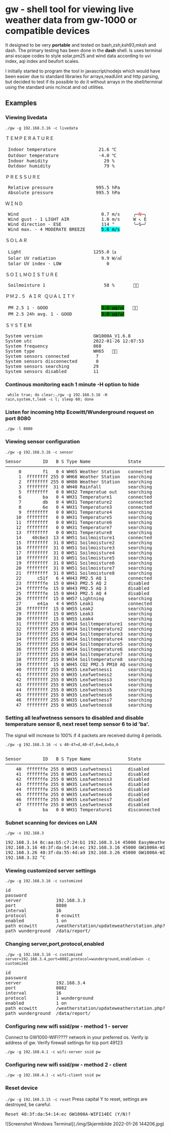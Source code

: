# gw - shell tool for viewing live weather data from gw-1000 or compatible devices

It designed to be very **portable** and tested on bash,zsh,ksh93,mksh and dash. The primary testing has been done in the **dash** shell. Is uses terminal ansi escape codes to style solar,pm25 and wind data according to uvi index, aqi index and beufort scales.</p>
<p>I initially started to program the tool in javascript/nodejs which would have been easier due to standard libraries for arrays,readUint and http parsing, but decided to test if its possible to do it without arrays in the shell/terminal using the standard unix nc/ncat and od utilities.</p>

## Examples

### Viewing livedata

<code>./gw -g 192.168.3.16 -c livedata</code>

<pre>
ＴＥＭＰＥＲＡＴＵＲＥ

 Indoor temperature                21.6 ℃
 Outdoor temperature               -4.0 ℃
 Indoor humidity                     29 %
 Outdoor humidity                    79 %

ＰＲＥＳＳＵＲＥ

 Relative pressure                995.5 hPa
 Absolute pressure                995.5 hPa

ＷＩＮＤ

 Wind                               0.7 m/s     ╭─<span style="color:red">N</span>─╮
 Wind gust - 1 LIGHT AIR            1.0 m/s     W ↖ E
 Wind direction - ESE               114 °       ╰─S─╯
 Wind max. - 4 MODERATE BREEZE      <span style="background-color:cyan; color: black">5.6 m/s</span>

ＳＯＬＡＲ

 Light                           1255.0 ㏓
 Solar UV radiation                 9.9 W/㎡
 Solar UV index - LOW                 0

ＳＯＩＬＭＯＩＳＴＵＲＥ

 Soilmoisture 1                      58 %       🔋📶

ＰＭ２.５ ＡＩＲ ＱＵＡＬＩＴＹ

 PM 2.5 1 - GOOD                    <span style="background-color:green; color: black">3.0 µg/㎥</span>   🔌📶
 PM 2.5 24h avg. 1 - GOOD           <span style="background-color:green; color: black">3.0 µg/㎥</span>

ＳＹＳＴＥＭ

System version                   GW1000A_V1.6.8
System utc                       2022-01-26 12:07:53
System frequency                 868
System type                      WH65   🔋📶
System sensors connected          7
System sensors disconnected       0
System sensors searching         29
System sensors disabled          11
</pre>

### Continous monitoring each 1 minute -H option to hide
<code> while true; do clear;./gw -g 192.168.3.16 -H rain,system,t,leak  -c l; sleep 60; done</code>

### Listen for incoming http Ecowitt/Wunderground request on port 8080

<code>./gw -l 8080</code>

### Viewing sensor configuration

<code>./gw -g 192.168.3.16 -c sensor</code>
<pre>
Sensor        ID   B S Type Name              State             Battery Signal
───────────────────────────────────────────────────────────────────────────────
     0        f1   0 4 WH65 Weather Station   connected         🔋      📶 100%
     1  ffffffff 255 0 WH68 Weather Station   searching
     2  ffffffff 255 0 WH80 Weather Station   searching
     3  ffffffff  31 0 WH40 Rainfall          searching
     5  ffffffff   0 0 WH32 Temperatue out    searching
     6        ba   0 4 WH31 Temperature1      connected         🔋      📶 100%
     7        db   0 4 WH31 Temperature2      connected         🔋      📶 100%
     8        6e   0 4 WH31 Temperature3      connected         🔋      📶 100%
     9  ffffffff   0 0 WH31 Temperature4      searching
    10  ffffffff   0 0 WH31 Temperature5      searching
    11  ffffffff   0 0 WH31 Temperature6      searching
    12  ffffffff   0 0 WH31 Temperature7      searching
    13  ffffffff   0 0 WH31 Temperature8      searching
    14    40c6e3  13 4 WH51 Soilmoisture1     connected         🔋 1.3V 📶 100%
    15  ffffffff  31 0 WH51 Soilmoisture2     searching
    16  ffffffff  31 0 WH51 Soilmoisture3     searching
    17  ffffffff  31 0 WH51 Soilmoisture4     searching
    18  ffffffff  31 0 WH51 Soilmoisture5     searching
    19  ffffffff  31 0 WH51 Soilmoisture6     searching
    20  ffffffff  31 0 WH51 Soilmoisture7     searching
    21  ffffffff  31 0 WH51 Soilmoisture8     searching
    22      c51f   6 4 WH43 PM2.5 AQ 1        connected         🔌      📶 100%
    23  fffffffe  15 0 WH43 PM2.5 AQ 2        disabled
    24  fffffffe  15 0 WH43 PM2.5 AQ 3        disabled
    25  fffffffe  15 0 WH43 PM2.5 AQ 4        disabled
    26  ffffffff  15 0 WH57 Lightning         searching
    27      e41a   4 4 WH55 Leak1             connected         🔋 4    📶 100%
    28  ffffffff  15 0 WH55 Leak2             searching
    29  ffffffff  15 0 WH55 Leak3             searching
    30  ffffffff  15 0 WH55 Leak4             searching
    31  ffffffff 255 0 WH34 Soiltemperature1  searching
    32  ffffffff 255 0 WH34 Soiltemperature2  searching
    33  ffffffff 255 0 WH34 Soiltemperature3  searching
    34  ffffffff 255 0 WH34 Soiltemperature4  searching
    35  ffffffff 255 0 WH34 Soiltemperature5  searching
    36  ffffffff 255 0 WH34 Soiltemperature6  searching
    37  ffffffff 255 0 WH34 Soiltemperature7  searching
    38  ffffffff 255 0 WH34 Soiltemperature8  searching
    39  ffffffff  15 0 WH45 CO2 PM2.5 PM10 AQ searching
    40  ffffffff 255 0 WH35 Leafwetness1      searching
    41  ffffffff 255 0 WH35 Leafwetness2      searching
    42  ffffffff 255 0 WH35 Leafwetness3      searching
    43  ffffffff 255 0 WH35 Leafwetness4      searching
    44  ffffffff 255 0 WH35 Leafwetness5      searching
    45  ffffffff 255 0 WH35 Leafwetness6      searching
    46  ffffffff 255 0 WH35 Leafwetness7      searching
    47  ffffffff 255 0 WH35 Leafwetness8      searching
</pre>

### Setting all leafwetness sensors to disabled and disable temperature sensor 6, next reset temp sensor 6 to id 'ba'.

The signal will increase to 100% if 4 packets are received during 4 periods.

<code>./gw -g 192.168.3.16 -c s 40-47=d,40-47,6=d,6=ba,6</code>

<pre>    
Sensor        ID   B S Type Name              State             Battery Signal
───────────────────────────────────────────────────────────────────────────────
    40  fffffffe 255 0 WH35 Leafwetness1      disabled
    41  fffffffe 255 0 WH35 Leafwetness2      disabled
    42  fffffffe 255 0 WH35 Leafwetness3      disabled
    43  fffffffe 255 0 WH35 Leafwetness4      disabled
    44  fffffffe 255 0 WH35 Leafwetness5      disabled
    45  fffffffe 255 0 WH35 Leafwetness6      disabled
    46  fffffffe 255 0 WH35 Leafwetness7      disabled
    47  fffffffe 255 0 WH35 Leafwetness8      disabled
     6        ba   0 0 WH31 Temperature1      disconnected      🔋      🛑
</pre>

### Subnet scanning for devices on LAN

<code>./gw -s 192.168.3</code>
<pre>
192.168.3.14 8c:aa:b5:c7:24:b1 192.168.3.14 45000 EasyWeather-WIFI24B1 V1.6.1
192.168.3.16 48:3f:da:54:14:ec 192.168.3.16 45000 GW1000A-WIFI14EC V1.6.8
192.168.3.26 48:3f:da:55:4d:a9 192.168.3.26 45000 GW1000A-WIFI4DA9 V1.6.8
192.168.3.32 ^C
</pre>

### Viewing customized server settings

<code>./gw -g 192.168.3.16 -c customized</code>
<pre>
id
password
server             192.168.3.3
port               8080
interval           16
protocol           0 ecowitt
enabled            1 on
path ecowitt       /weatherstation/updateweatherstation.php?
path wunderground  /data/report/
</pre>

### Changing server,port,protocol,enabled
<code>./gw -g 192.168.3.16 -c customized server=192.168.3.4,port=8082,protocol=wunderground,enabled=on -c customized</code>
<pre>
id
password
server             192.168.3.4
port               8082
interval           16
protocol           1 wunderground
enabled            1 on
path ecowitt       /weatherstation/updateweatherstation.php?
path wunderground  /data/report/
</pre>

### Configuring new wifi ssid/pw - method 1 - server
<p>Connect to GW1000-WIFI???? network in your preferred os. Verify ip address of gw. Verify firewall settings for tcp port 49123</p> 
<code>./gw -g 192.168.4.1 -c wifi-server ssid pw</code>
<br>

### Configuring new wifi ssid/pw - method 2 - client
<code>./gw -g 192.168.4.1 -c wifi-client ssid pw</code>

### Reset device
<code>./gw -g 192.168.3.15 -c reset</code>
Press capital Y to reset, settings are destroyed, be careful.
<pre>Reset 48:3f:da:54:14:ec GW1000A-WIFI14EC (Y/N)?</pre>

<!---
https://www.markdownguide.org/basic-syntax/
https://docs.github.com/en/repositories/managing-your-repositorys-settings-and-features/customizing-your-repository/about-readmes
-->

![Screenshot Windows Terminal](./img/Skjermbilde 2022-01-26 144206.jpg)